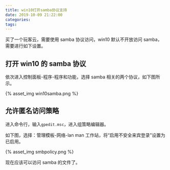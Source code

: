 ```yaml
---
title: win10打开samba协议支持
date: 2019-10-09 21:22:00
categories:
tags:
---
```


买了一个玩客云，需要使用 samba 协议访问，win10 默认不开放访问 samba，需要进行如下设置。

## 打开 win10 的 samba 协议

依次进入控制面板-程序-程序和功能，选择 samba 相关的两个协议，如下图所示。

{% asset_img win10samba.png %}

## 允许匿名访问策略

进入命令行，输入`gpedit.msc`，进入组策略编辑器。

如下图，选择：管理模板-网络-lan man 工作站，将“启用不安全来宾登录”设置为已启用。

{% asset_img smbpolicy.png %}

现在应该可以访问 samba 的文件了。
